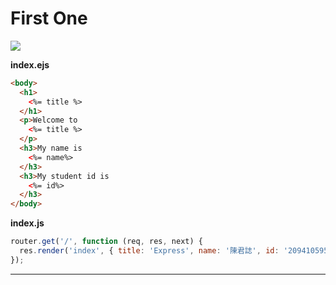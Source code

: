 # First One
![](https://i.imgur.com/AnqLrjp.png)


**index.ejs**
```html
<body>
  <h1>
    <%= title %>
  </h1>
  <p>Welcome to
    <%= title %>
  </p>
  <h3>My name is
    <%= name%>
  </h3>
  <h3>My student id is
    <%= id%>
  </h3>
</body>
```
**index.js**
```js
router.get('/', function (req, res, next) {
  res.render('index', { title: 'Express', name: '陳君誌', id: '209410595' });
});
```

---
